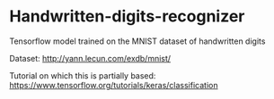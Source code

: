 # Handwritten-digits-recognizer
Tensorflow model trained on the MNIST dataset of handwritten digits

Dataset: http://yann.lecun.com/exdb/mnist/

Tutorial on which this is partially based: https://www.tensorflow.org/tutorials/keras/classification

